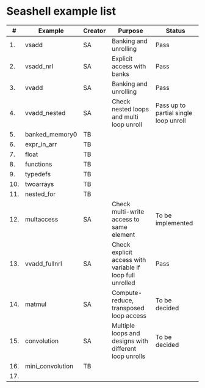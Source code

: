 # Seashell example list

| # | Example | Creator | Purpose | Status |  
| --- | --- | --- | --- | --- |  
| 1. | vsadd | SA | Banking and unrolling | Pass |  
| 2. | vsadd_nrl | SA | Explicit access with banks | Pass | 
| 3. | vvadd | SA |Banking and unrolling | Pass |  
| 4. | vvadd_nested | SA | Check nested loops and multi loop unroll | Pass up to partial single loop unroll |  
| 5. | banked_memory0 | TB |  |  
| 6. | expr_in_arr | TB |  |  
| 7. | float | TB |  |  
| 8. | functions | TB |  |  
| 9. | typedefs | TB |  |  
| 10. | twoarrays | TB |  |  
| 11. | nested_for | TB |  |  
| 12. | multaccess | SA | Check multi-write access to same element | To be implemented | 
| 13. | vvadd_fullnrl | SA | Check explicit access with variable if loop full unrolled | Pass |  
| 14. | matmul | SA | Compute-reduce, transposed loop access | To be decided |  
| 15. | convolution | SA | Multiple loops and designs with different loop unrolls | To be decided |  
| 16. | mini_convolution | TB |  |  
| 17. |  |  |  |  
